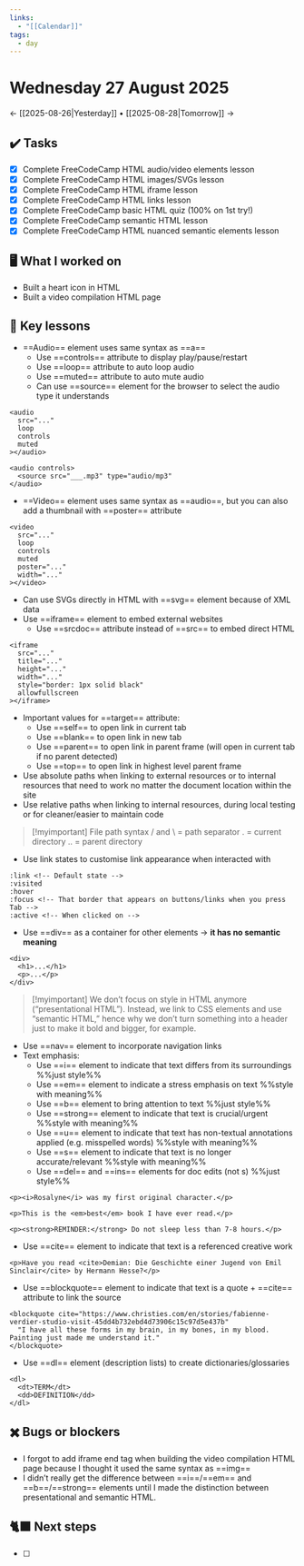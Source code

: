 ```yaml
---
links:
  - "[[Calendar]]"
tags:
  - day
---
```

# Wednesday 27 August 2025

← [[2025-08-26|Yesterday]] • [[2025-08-28|Tomorrow]] →

## ✔️ Tasks

- [x] Complete FreeCodeCamp HTML audio/video elements lesson
- [x] Complete FreeCodeCamp HTML images/SVGs lesson
- [x] Complete FreeCodeCamp HTML iframe lesson
- [x] Complete FreeCodeCamp HTML links lesson
- [x] Complete FreeCodeCamp basic HTML quiz (100% on 1st try!)
- [x] Complete FreeCodeCamp semantic HTML lesson
- [x] Complete FreeCodeCamp HTML nuanced semantic elements lesson

## 🖥️ What I worked on

- Built a heart icon in HTML
- Built a video compilation HTML page

## 📓 Key lessons

- ==Audio== element uses same syntax as ==a==
	- Use ==controls== attribute to display play/pause/restart
	- Use ==loop== attribute to auto loop audio
	- Use ==muted== attribute to auto mute audio
	- Can use ==source== element for the browser to select the audio type it understands
```
<audio
  src="..."
  loop
  controls
  muted
></audio>

<audio controls>
  <source src="___.mp3" type="audio/mp3"
</audio>
```
- ==Video== element uses same syntax as ==audio==, but you can also add a thumbnail with ==poster== attribute
```
<video
  src="..."
  loop
  controls
  muted
  poster="..."
  width="..."
></video>
```
- Can use SVGs directly in HTML with ==svg== element because of XML data
- Use ==iframe== element to embed external websites
	- Use ==srcdoc== attribute instead of ==src== to embed direct HTML
```
<iframe
  src="..."
  title="..."
  height="..."
  width="..."
  style="border: 1px solid black"
  allowfullscreen
></iframe>
```
- Important values for ==target== attribute:
	- Use ==self== to open link in current tab
	- Use ==blank== to open link in new tab
	- Use ==parent== to open link in parent frame (will open in current tab if no parent detected)
	- Use ==top== to open link in highest level parent frame
- Use absolute paths when linking to external resources or to internal resources that need to work no matter the document location within the site
- Use relative paths when linking to internal resources, during local testing or for cleaner/easier to maintain code

> [!myimportant] File path syntax
> / and \ = path separator
> . = current directory
> .. = parent directory

- Use link states to customise link appearance when interacted with
```
:link <!-- Default state -->
:visited
:hover
:focus <!-- That border that appears on buttons/links when you press Tab -->
:active <!-- When clicked on -->
```
- Use ==div== as a container for other elements → **it has no semantic meaning**
```
<div>
  <h1>...</h1>
  <p>...</p>
</div>
```

> [!myimportant] 
> We don’t focus on style in HTML anymore (“presentational HTML”). Instead, we link to CSS elements and use “semantic HTML,” hence why we don’t turn something into a header just to make it bold and bigger, for example.

- Use ==nav== element to incorporate navigation links
- Text emphasis:
	- Use ==i== element to indicate that text differs from its surroundings %%just style%%
	- Use ==em== element to indicate a stress emphasis on text %%style with meaning%%
	- Use ==b== element to bring attention to text %%just style%%
	- Use ==strong== element to indicate that text is crucial/urgent %%style with meaning%%
	- Use ==u== element to indicate that text has non-textual annotations applied (e.g. misspelled words) %%style with meaning%%
	- Use ==s== element to indicate that text is no longer accurate/relevant %%style with meaning%%
	- Use ==del== and ==ins== elements for doc edits (not s) %%just style%%
```
<p><i>Rosalyne</i> was my first original character.</p>

<p>This is the <em>best</em> book I have ever read.</p>

<p><strong>REMINDER:</strong> Do not sleep less than 7-8 hours.</p>
```
- Use ==cite== element to indicate that text is a referenced creative work
```
<p>Have you read <cite>Demian: Die Geschichte einer Jugend von Emil Sinclair</cite> by Hermann Hesse?</p>
```
- Use ==blockquote== element to indicate that text is a quote + ==cite== attribute to link the source
```
<blockquote cite="https://www.christies.com/en/stories/fabienne-verdier-studio-visit-45dd4b732ebd4d73906c15c97d5e437b"
  "I have all these forms in my brain, in my bones, in my blood. Painting just made me understand it."
</blockquote>
```
- Use ==dl== element (description lists) to create dictionaries/glossaries
```
<dl>
  <dt>TERM</dt>
  <dd>DEFINITION</dd>
</dl>
```

## ✖️ Bugs or blockers

- I forgot to add iframe end tag when building the video compilation HTML page because I thought it used the same syntax as ==img==
- I didn’t really get the difference between ==i==/==em== and ==b==/==strong== elements until I made the distinction between presentational and semantic HTML.

## 🐈‍⬛ Next steps

- [ ] 